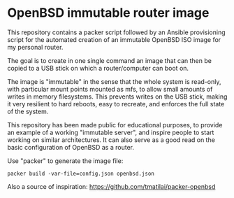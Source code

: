 # OpenBSD immutable router image

This repository contains a packer script followed by an Ansible provisioning script for the
automated creation of an immutable OpenBSD ISO image for my personal router.

The goal is to create in one single command an image that can then be copied to a USB stick
on which a router/computer can boot on.

The image is "immutable" in the sense that the whole system is read-only, with particular mount
points mounted as mfs, to allow small amounts of writes in memory filesystems. This prevents
writes on the USB stick, making it very resilient to hard reboots, easy to recreate, and enforces
the full state of the system.

This repository has been made public for educational purposes, to provide an example of a
working "immutable server", and inspire people to start working on similar architectures. It can
also serve as a good read on the basic configuration of OpenBSD as a router.

Use "packer" to generate the image file:

    packer build -var-file=config.json openbsd.json

Also a source of inspiration: https://github.com/tmatilai/packer-openbsd
